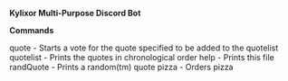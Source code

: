 **Kylixor Multi-Purpose Discord Bot**

__Commands__

quote - Starts a vote for the quote specified to be added to the quotelist
quotelist - Prints the quotes in chronological order
help - Prints this file
randQuote - Prints a random(tm) quote
pizza - Orders pizza
